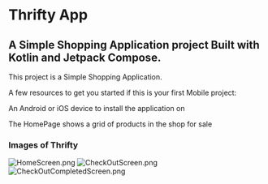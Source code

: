 # ****Thrifty App****

## A Simple Shopping Application project Built with Kotlin and Jetpack Compose.
This project is a Simple Shopping Application.

A few resources to get you started if this is your first Mobile project:

An Android or iOS device to install the application on

The HomePage shows a grid of products in the shop for sale

### **Images of Thrifty**
![HomeScreen.png](..%2F..%2F..%2F..%2FDownloads%2FHomeScreen.png)
![CheckOutScreen.png](..%2F..%2F..%2F..%2FDownloads%2FCheckOutScreen.png)
![CheckOutCompletedScreen.png](..%2F..%2F..%2F..%2FDownloads%2FCheckOutCompletedScreen.png)